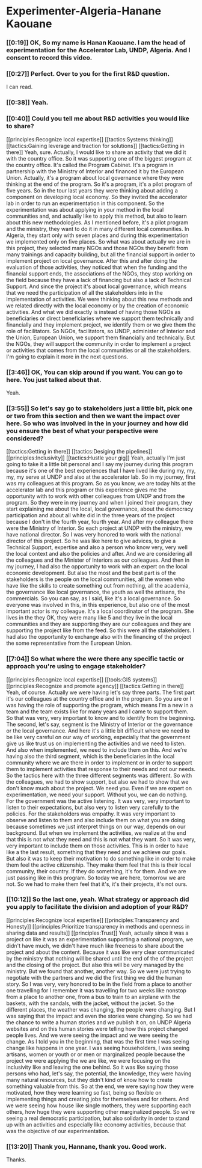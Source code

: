 # Experimenter\-Algeria\-Hanane Kaouane

### [[0:19]] OK, So my name is Hanan Kaouane\. I am the head of experimentation for the Accelerator Lab, UNDP, Algeria\. And I consent to record this video\.

### [[0:27]] Perfect\. Over to you for the first R&D question\.

I can read\.

### [[0:38]] Yeah\.

### [[0:40]] Could you tell me about R&D activities you would like to share?

[[principles:Recognize local expertise]]
[[tactics:Systems thinking]]
[[tactics:Gaining leverage and traction for solutions]]
[[tactics:Getting in there]]
Yeah, sure\. Actually, I would like to share an activity that we did it with the country office\. So it was supporting one of the biggest program at the country office\. It's called the Program Cabinet\. It's a program in partnership with the Ministry of Interior and financed it by the European Union\. Actually, it's a program about local governance where they were thinking at the end of the program\. So it's a program, it's a pilot program of five years\. So in the tour last years they were thinking about adding a component on developing local economy\. So they invited the accelerator lab in order to run an experimentation in this component\. So the experimentation was about applying in your method in the local communities and, and actually like to apply this method, but also to learn about this new methodologies\. As I mentioned before, it's a pilot program and the ministry, they want to do it in many different local communities\. In Algeria, they start only with seven places and during this experimentation we implemented only on five places\. So what was about actually we are in this project, they selected many NGOs and those NGOs they benefit from many trainings and capacity building, but all the financial support in order to implement project on local governance\. After this and after doing the evaluation of those activities, they noticed that when the funding and the financial support ends, the associations of the NGOs, they stop working on the field because they have a lack of financing but also a lack of Technical Support\. And since the project it's about local governance, which means that we need the participation of all the stakeholders into in the implementation of activities\. We were thinking about this new methods and we related directly with the local economy or by the creation of economic activities\. And what we did exactly is instead of having those NGOs as beneficiaries or direct beneficiaries where we support them technically and financially and they implement project, we identify them or we give them the role of facilitators\. So NGOs, facilitators, so UNDP, administer of Interior and the Union, European Union, we support them financially and technically\. But the NGOs, they will support the community in order to implement a project or activities that comes from the local communities or all the stakeholders\. I'm going to explain it more in the next questions\.


### [[3:46]] OK, You can skip around if you want\. You can go to here\. You just talked about that\.

Yeah\.

### [[3:55]] So let's say go to stakeholders just a little bit, pick one or two from this section and then we want the impact over here\. So who was involved in the in your journey and how did you ensure the best of what your perspective were considered?

[[tactics:Getting in there]]
[[tactics:Desiging the pipelines]]
[[principles:Inclusivity]]
[[tactics:Hustle your gig]]
Yeah, actually I'm just going to take it a little bit personal and I say my journey during this program because it's one of the best experiences that I have lived like during my, my, my, my serve at UNDP and also at the accelerator lab\. So in my journey, first was my colleagues at this program\. So as you know, we are today hits at the accelerator lab and this program or this experience gives me the opportunity with to work with other colleagues from UNDP and from the program\. So they were in my journey and when I joined their program, they start explaining me about the local, local governance, about the democracy participation and about all white did in the three years of the project because I don't in the fourth year, fourth year\. And after my colleague there were the Ministry of Interior\. So each project at UNDP with the ministry, we have national director\. So I was very honored to work with the national director of this project\. So he was like here to give advices, to give a Technical Support, expertise and also a person who know very, very well the local context and also the policies and after\. And we are considering all the colleagues and the Minister of Interiors as our colleagues\. And then in my journey, I had also the opportunity to work with an expert on the local economic development\. But also the most and the best part is of the stakeholders is the people on the local communities, all the women who have like the skills to create something out from nothing, all the academia, the governance like local governance, the youth as well the artisans, the commercials\. So you can say, as I said, like it's a local governance\. So everyone was involved in this, in this experience, but also one of the most important actor is my colleague\. It's a local coordinator of the program\. She lives in the they OK, they were many like 5 and they live in the local communities and they are supporting they are our colleagues and they are supporting the project like from the feed\. So this were all the stakeholders\. I had also the opportunity to exchange also with the financing of the project the some representative from the European Union\.


### [[7:04]] So what where the were there any specific tactic or approach you're using to engage stakeholder?

[[principles:Recognize local expertise]]
[[tools:GIS systems]]
[[principles:Recognize and promote agency]]
[[tactics:Getting in there]]
Yeah, of course\. Actually we were having let's say three parts\. The first part it's our colleagues at the country office and in the program\. So you are or I was having the role of supporting the program, which means I'm a new in a team and the team exists like for many years and I came to support them\. So that was very, very important to know and to identify from the beginning\. The second, let's say, segment is the Ministry of Interior or the governance or the local governance\. And here it's a little bit difficult where we need to be like very careful on our way of working, especially that the government give us like trust us on implementing the activities and we need to listen\. And also when implemented, we need to include them on this\. And we're having also the third segment, which is the beneficiaries in the local community where we are there in order to implement or in order to support them to implement activities that response to their needs and not our needs\. So the tactics here with the three different segments was different\. So with the colleagues, we had to show support, but also we had to show that we don't know much about the project\. We need you\. Even if we are expert on experimentation, we need your support\. Without you, we can do nothing\. For the government was the active listening\. It was very, very important to listen to their expectations, but also very to listen very carefully to the policies\. For the stakeholders was empathy\. It was very important to observe and listen to them and also include them on what you are doing because sometimes we just interpret things on our way, depends on our background\. But when we implement the activities, we realize at the end that this is not what they need and this is not what they want\. So it was very, very important to include them on those activities\. This is in order to have like a the last result, something that they need and we achieve our goals\. But also it was to keep their motivation to do something like in order to make them feel the active citizenship\. They make them feel that this is their local community, their country\. If they do something, it's for them\. And we are just passing like in this program\. So today we are here, tomorrow we are not\. So we had to make them feel that it's, it's their projects, it's not ours\.


### [[10:12]] So the last one, yeah\. What strategy or approach did you apply to facilitate the division and adoption of your R&D?

[[principles:Recognize local expertise]]
[[principles:Transparency and Honesty]]
[[principles:Prioritize transparency in methods and openness in sharing data and results]]
[[principles:Trust]]
Yeah, actually since it was a project on like it was an experimentation supporting a national program, we didn't have much, we didn't have much like freeness to share about the project and about the content\. Because it was like very clear communicated by the ministry that nothing will be shared until the end of the of the project and the closing of the project\. But also this will be very managed by the ministry\. But we found that another, another way\. So we were just trying to negotiate with the partners and we did the first thing we did the human story\. So I was very, very honored to be in the field from a place to another one travelling for I remember it was travelling for two weeks like nonstop from a place to another one, from a bus to train to an airplane with the baskets, with the sandals, with the jacket, without the jacket\. So the different places, the weather was changing, the people were changing\. But I was saying that the impact and even the stories were changing\. So we had the chance to write a human stories and we publish it on, on UNDP Algeria websites and on this human stories were telling how this project changed people lives\. And we were seeing the impact and we were seeing the change\. As I told you in the beginning, that was the first time I was seeing change like happens in one year\. I was seeing householders, I was seeing artisans, women or youth or or men or marginalized people because the project we were applying the we are like, we were focusing on the inclusivity like and leaving the one behind\. So it was like saying those persons who had, let's say, the potential, the knowledge, they were having many natural resources, but they didn't kind of know how to create something valuable from this\. So at the end, we were saying how they were motivated, how they were learning so fast, being so flexible on implementing things and creating jobs for themselves and for others\. And we were seeing how house like single mothers, they were supporting each others, how huge they were supporting other marginalized people\. So we're seeing a real democratic participation, but also solidarity in order to stand up with an activities and especially like economy activities, because that was the objective of our experimentation\.


### [[13:20]] Thank you, Hannane, thank you\. Good work\.

Thanks\.

